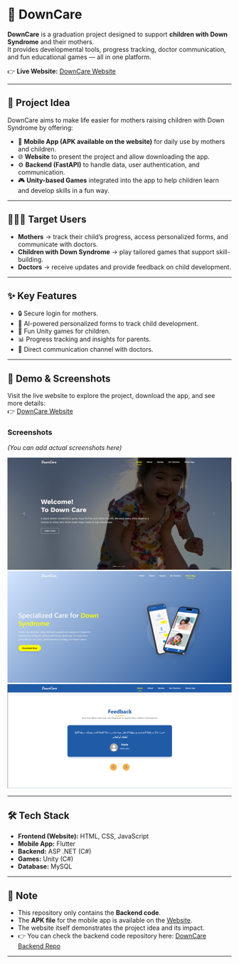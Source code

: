 # 🌟 DownCare

**DownCare** is a graduation project designed to support **children with Down Syndrome** and their mothers.  
It provides developmental tools, progress tracking, doctor communication, and fun educational games — all in one platform.  

👉 **Live Website:** [DownCare Website](https://emann2.github.io/DownCare/index.html)

---

## 🎯 Project Idea

DownCare aims to make life easier for mothers raising children with Down Syndrome by offering:  

- 📱 **Mobile App (APK available on the website)** for daily use by mothers and children.  
- 🌐 **Website** to present the project and allow downloading the app.  
- ⚙️ **Backend (FastAPI)** to handle data, user authentication, and communication.  
- 🎮 **Unity-based Games** integrated into the app to help children learn and develop skills in a fun way.  

---

## 👩‍👩‍👦 Target Users

- **Mothers** → track their child’s progress, access personalized forms, and communicate with doctors.  
- **Children with Down Syndrome** → play tailored games that support skill-building.  
- **Doctors** → receive updates and provide feedback on child development.  

---

## ✨ Key Features

- 🔒 Secure login for mothers.  
- 📝 AI-powered personalized forms to track child development.  
- 🧩 Fun Unity games for children.  
- 📊 Progress tracking and insights for parents.  
- 💬 Direct communication channel with doctors.  

---

## 📸 Demo & Screenshots

Visit the live website to explore the project, download the app, and see more details:  
👉 [DownCare Website](https://emann2.github.io/DownCare/index.html)

### Screenshots
*(You can add actual screenshots here)*

![Website Screenshot](assets/3.png)  
![Mobile App Screenshot](assets/2.png)  
![Game Screenshot](assets/1.png)  

---

## 🛠 Tech Stack

- **Frontend (Website):** HTML, CSS, JavaScript  
- **Mobile App:** Flutter  
- **Backend:** ASP .NET (C#)  
- **Games:** Unity (C#)  
- **Database:** MySQL  

---

## 📌 Note

- This repository only contains the **Backend code**.  
- The **APK file** for the mobile app is available on the [Website](https://emann2.github.io/DownCare/index.html).  
- The website itself demonstrates the project idea and its impact.  
- 👉 You can check the backend code repository here: [DownCare Backend Repo](https://github.com/khaledsaad17/DownCare_backend)  

---
